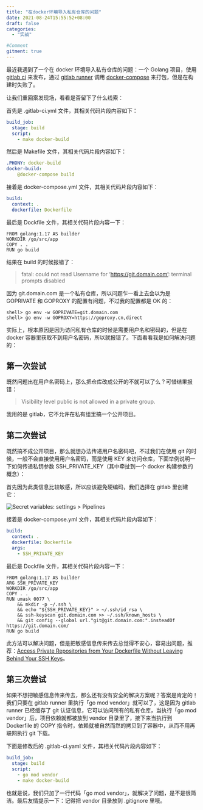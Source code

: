 ```yaml
---
title: "在docker环境导入私有仓库的问题"
date: 2021-08-24T15:55:52+08:00
draft: false
categories:
  - "实战"

#Comment
gitment: true
---
```


最近我遇到了一个在 docker 环境导入私有仓库的问题：一个 Golang 项目，使用 [gitlab ci](https://docs.gitlab.com/ee/ci/) 来发布，通过 [gitlab runner](https://docs.gitlab.com/runner/) 调用 [docker-compose](https://docs.docker.com/compose/) 来打包，但是在构建时失败了。

让我们重回案发现场，看看是否留下了什么线索：

首先是 .gitlab-ci.yml 文件，其相关代码片段内容如下：

```yml
build_job:
  stage: build
  script:
    - make docker-build
```

然后是 Makefile 文件，其相关代码片段内容如下：

```yml
.PHONY: docker-build
docker-build:
	@docker-compose build
```

接着是 docker-compose.yml 文件，其相关代码片段内容如下：

```yml
build:
  context: .
  dockerfile: Dockerfile
```

最后是 Dockfile 文件，其相关代码片段内容一下：

```
FROM golang:1.17 AS builder
WORKDIR /go/src/app
COPY . .
RUN go build
```

结果在 build 的时候报错了：

> fatal: could not read Username for ‘https://git.domain.com’: terminal prompts disabled

因为 git.domain.com 是一个私有仓库，所以问题乍一看上去会以为是 GOPRIVATE 和 GOPROXY 的配置有问题，不过我的配置都是 OK 的：

```shell
shell> go env -w GOPRIVATE=git.domain.com
shell> go env -w GOPROXY=https://goproxy.cn,direct
```

实际上，根本原因是因为访问私有仓库的时候是需要用户名和密码的，但是在 docker 容器里获取不到用户名密码，所以就报错了。下面看看我是如何解决问题的：

## 第一次尝试
既然问题出在用户名密码上，那么把仓库改成公开的不就可以了么？可惜结果报错：

> Visibility level public is not allowed in a private group.

我用的是 gitlab，它不允许在私有组里搞一个公开项目。

## 第二次尝试
既然搞不成公开项目，那么就想办法传递用户名密码吧，不过我们在使用 git 的时候，一般不会直接使用用户名密码，而是使用 KEY 来访问仓库，下面举例说明一下如何传递私钥参数 SSH_PRIVATE_KEY（其中牵扯到一个 docker 构建参数的概念）：

首先因为此类信息比较敏感，所以应该避免硬编码，我们选择在 gitlab 里创建它：

![Secret variables: settings > Pipelines](https://blog.huoding.com/wp-content/uploads/2021/08/variable.png)

接着是 docker-compose.yml 文件，其相关代码片段内容如下：

```yml
build:
  context: .
  dockerfile: Dockerfile
  args:
    - SSH_PRIVATE_KEY
```

最后是 Dockfile 文件，其相关代码片段内容一下：

```
FROM golang:1.17 AS builder
ARG SSH_PRIVATE_KEY
WORKDIR /go/src/app
COPY . .
RUN umask 0077 \
    && mkdir -p ~/.ssh \
    && echo "${SSH_PRIVATE_KEY}" > ~/.ssh/id_rsa \
    && ssh-keyscan git.domain.com >> ~/.ssh/known_hosts \
    && git config --global url."git@git.domain.com:".insteadOf https://git.domain.com/
RUN go build
```

此方法可以解决问题，但是把敏感信息传来传去总觉得不安心，容易出问题，推荐：[Access Private Repositories from Your Dockerfile Without Leaving Behind Your SSH Keys](https://vsupalov.com/build-docker-image-clone-private-repo-ssh-key/)。

## 第三次尝试

如果不想把敏感信息传来传去，那么还有没有安全的解决方案呢？答案是肯定的！我们只要在 gitlab runner 里执行「go mod vendor」就可以了，这是因为 gitlab runner 已经缓存了 git 认证信息，它可以访问所有的私有仓库，当执行「go mod vendor」后，项目依赖就都被放到 vendor 目录里了，接下来当执行到 Dockerfile 的 COPY 指令时，依赖就被自然而然的拷贝到了容器中，从而不用再联网执行 git 下载。

下面是修改后的 .gitlab-ci.yaml 文件，其相关代码片段内容如下：

```yml
build_job:
  stage: build
  script:
    - go mod vendor
    - make docker-build
```

也就是说，我们只加了一行代码「go mod vendor」，就解决了问题，是不是很简洁。最后友情提示一下：记得把 vendor 目录放到 .gitignore 里哦。
